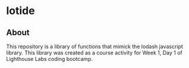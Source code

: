 # lotide 

## About
This repository is a library of functions that mimick the lodash javascript library. This library was created as a course activity for Week 1, Day 1 of Lighthouse Labs coding bootcamp. 
